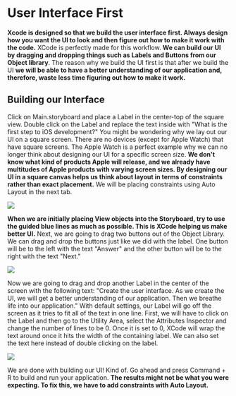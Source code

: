 # User Interface First

**Xcode is designed so that we build the user interface first. Always design how you want the UI to look and then figure out how to make it work with the code.** XCode is perfectly made for this workflow. **We can build our UI by dragging and dropping things such as Labels and Buttons from our Object library**. The reason why we build the UI first is that after we build the UI **we will be able to have a better understanding of our application and, therefore, waste less time figuring out how to make it work.**

## Building our Interface

Click on Main.storyboard and place a Label in the center-top of the square view. Double click on the Label and replace the text inside with "What is the first step to iOS development?" You might be wondering why we lay out our UI on a square screen. There are no devices (except for Apple Watch) that have square screens. The Apple Watch is a perfect example why we can no longer think about designing our UI for a specific screen size. **We don't know what kind of products Apple will release, and we already have multitudes of Apple products with varying screen sizes. By designing our UI in a square canvas helps us think about layout in terms of constraints rather than exact placement.** We will be placing constraints using Auto Layout in the next tab.

![](http://i.imgur.com/AOth9XP.gif)

**When we are initially placing View objects into the Storyboard, try to use the guided blue lines as much as possible. This is XCode helping us make better UI.** Next, we are going to drag two buttons out of the Object Library. We can drag and drop the buttons just like we did with the label. One button will be to the left with the text "Answer" and the other button will be to the right with the text "Next." 

![](http://i.imgur.com/MIkGJVw.gif)

Now we are going to drag and drop another Label in the center of the screen with the following text: "Create the user interface. As we create the UI, we will get a better understanding of our application. Then we breathe life into our application." With default settings, our Label will go off the screen as it tries to fit all of the text in one line. First, we will have to click on the Label and then go to the Utility Area, select the Attributes Inspector and change the number of lines to be 0\. Once it is set to 0, XCode will wrap the text around once it hits the width of the containing label. We can also set the text here instead of double clicking on the label. 

![](http://i.imgur.com/a9geJ24.gif)

We are done with building our UI! Kind of. Go ahead and press Command + R to build and run your application. **The results might not be what you were expecting. To fix this, we have to add constraints with Auto Layout.**